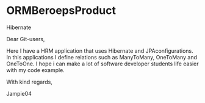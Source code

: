 # ORMBeroepsProduct
Hibernate

Dear Git-users,

Here I have a HRM application that uses Hibernate and JPAconfigurations. In this applications I define relations such as ManyToMany, OneToMany and OneToOne.
I hope i can make a lot of software developer students life easier with my code example.

With kind regards,

Jampie04
